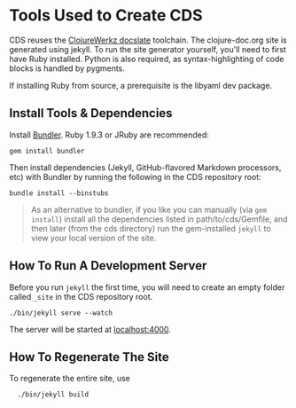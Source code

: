 # Tools Used to Create CDS

CDS reuses the [ClojureWerkz docslate](http://github.com/clojurewerkz/docslate) toolchain.
The clojure-doc.org site is generated using jekyll. To run the site generator yourself, you'll need to first have Ruby installed. Python is also required, as syntax-highlighting of code blocks is handled by pygments.

If installing Ruby from source, a prerequisite is the libyaml dev package.



## Install Tools & Dependencies

Install [Bundler](http://gembundler.com). Ruby 1.9.3 or JRuby are recommended:

    gem install bundler

Then install dependencies (Jekyll, GitHub-flavored Markdown processors, etc) with Bundler
by running the following in the CDS repository root:

    bundle install --binstubs

> As an alternative to bundler, if you like you can manually
> (via `gem install`) install all the dependencies listed in
> path/to/cds/Gemfile, and then later (from the cds directory)
> run the gem-installed `jekyll` to view your local version of
> the site.

## How To Run A Development Server

Before you run `jekyll` the first time, you will need to create an empty folder called
`_site` in the CDS repository root.

    ./bin/jekyll serve --watch

The server will be started at [localhost:4000](http://localhost:4000).



## How To Regenerate The Site

To regenerate the entire site, use

      ./bin/jekyll build
